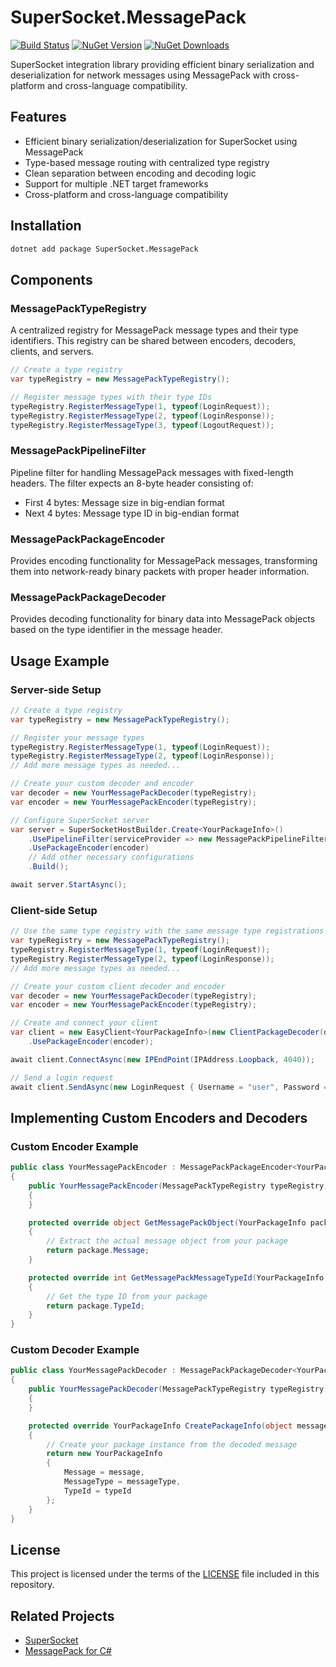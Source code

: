 # SuperSocket.MessagePack
[![Build Status](https://github.com/SuperSocket/SuperSocket.MessagePack/actions/workflows/build.yml/badge.svg)](https://github.com/SuperSocket/SuperSocket.MessagePack/actions/workflows/build.yml)
[![NuGet Version](https://img.shields.io/nuget/v/SuperSocket.MessagePack.svg?style=flat)](https://www.nuget.org/packages/SuperSocket.MessagePack/)
[![NuGet Downloads](https://img.shields.io/nuget/dt/SuperSocket.MessagePack.svg?style=flat)](https://www.nuget.org/packages/SuperSocket.MessagePack/)

SuperSocket integration library providing efficient binary serialization and deserialization for network messages using MessagePack with cross-platform and cross-language compatibility.

## Features

- Efficient binary serialization/deserialization for SuperSocket using MessagePack
- Type-based message routing with centralized type registry
- Clean separation between encoding and decoding logic
- Support for multiple .NET target frameworks
- Cross-platform and cross-language compatibility

## Installation

```bash
dotnet add package SuperSocket.MessagePack
```

## Components

### MessagePackTypeRegistry

A centralized registry for MessagePack message types and their type identifiers. This registry can be shared between encoders, decoders, clients, and servers.

```csharp
// Create a type registry
var typeRegistry = new MessagePackTypeRegistry();

// Register message types with their type IDs
typeRegistry.RegisterMessageType(1, typeof(LoginRequest));
typeRegistry.RegisterMessageType(2, typeof(LoginResponse));
typeRegistry.RegisterMessageType(3, typeof(LogoutRequest));
```

### MessagePackPipelineFilter

Pipeline filter for handling MessagePack messages with fixed-length headers. The filter expects an 8-byte header consisting of:
- First 4 bytes: Message size in big-endian format
- Next 4 bytes: Message type ID in big-endian format

### MessagePackPackageEncoder

Provides encoding functionality for MessagePack messages, transforming them into network-ready binary packets with proper header information.

### MessagePackPackageDecoder

Provides decoding functionality for binary data into MessagePack objects based on the type identifier in the message header.

## Usage Example

### Server-side Setup

```csharp
// Create a type registry
var typeRegistry = new MessagePackTypeRegistry();

// Register your message types
typeRegistry.RegisterMessageType(1, typeof(LoginRequest));
typeRegistry.RegisterMessageType(2, typeof(LoginResponse));
// Add more message types as needed...

// Create your custom decoder and encoder
var decoder = new YourMessagePackDecoder(typeRegistry);
var encoder = new YourMessagePackEncoder(typeRegistry);

// Configure SuperSocket server
var server = SuperSocketHostBuilder.Create<YourPackageInfo>()
    .UsePipelineFilter(serviceProvider => new MessagePackPipelineFilter<YourPackageInfo>(decoder))
    .UsePackageEncoder(encoder)
    // Add other necessary configurations
    .Build();

await server.StartAsync();
```

### Client-side Setup

```csharp
// Use the same type registry with the same message type registrations as the server
var typeRegistry = new MessagePackTypeRegistry();
typeRegistry.RegisterMessageType(1, typeof(LoginRequest));
typeRegistry.RegisterMessageType(2, typeof(LoginResponse));
// Add more message types as needed...

// Create your custom client decoder and encoder
var decoder = new YourMessagePackDecoder(typeRegistry);
var encoder = new YourMessagePackEncoder(typeRegistry);

// Create and connect your client
var client = new EasyClient<YourPackageInfo>(new ClientPackageDecoder(decoder))
    .UsePackageEncoder(encoder);

await client.ConnectAsync(new IPEndPoint(IPAddress.Loopback, 4040));

// Send a login request
await client.SendAsync(new LoginRequest { Username = "user", Password = "pwd" });
```

## Implementing Custom Encoders and Decoders

### Custom Encoder Example

```csharp
public class YourMessagePackEncoder : MessagePackPackageEncoder<YourPackageInfo>
{
    public YourMessagePackEncoder(MessagePackTypeRegistry typeRegistry) : base(typeRegistry)
    {
    }

    protected override object GetMessagePackObject(YourPackageInfo package)
    {
        // Extract the actual message object from your package
        return package.Message;
    }

    protected override int GetMessagePackMessageTypeId(YourPackageInfo package)
    {
        // Get the type ID from your package
        return package.TypeId;
    }
}
```

### Custom Decoder Example

```csharp
public class YourMessagePackDecoder : MessagePackPackageDecoder<YourPackageInfo>
{
    public YourMessagePackDecoder(MessagePackTypeRegistry typeRegistry) : base(typeRegistry)
    {
    }

    protected override YourPackageInfo CreatePackageInfo(object message, Type messageType, int typeId)
    {
        // Create your package instance from the decoded message
        return new YourPackageInfo
        {
            Message = message,
            MessageType = messageType,
            TypeId = typeId
        };
    }
}
```

## License

This project is licensed under the terms of the [LICENSE](LICENSE) file included in this repository.

## Related Projects

- [SuperSocket](https://github.com/kerryjiang/SuperSocket)
- [MessagePack for C#](https://github.com/MessagePack-CSharp/MessagePack-CSharp)